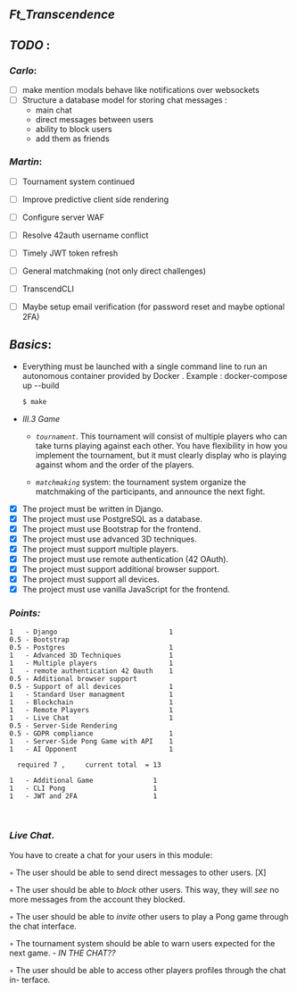 ## _Ft_Transcendence_


## _TODO_ :  

### _Carlo_:

  - [ ] make mention modals behave like notifications over websockets
  - [ ] Structure a database model for storing chat messages :
	* main chat 
	* direct messages between users
	* ability to block users 
	* add them as friends

### _Martin_:

  - [ ] Tournament system continued
  - [ ] Improve predictive client side rendering
  - [ ] Configure server WAF
  - [ ] Resolve 42auth username conflict
  - [ ] Timely JWT token refresh
  - [ ] General matchmaking (not only direct challenges)
  - [ ] TranscendCLI
  - [ ] Maybe setup email verification (for password reset and maybe optional 2FA)


## _Basics_:

  - Everything must be launched with a single command line to run an autonomous
    container provided by Docker . Example : docker-compose up --build  
	```bash
	$ make 
	```

  * _III.3 Game_
    - *`tournament`*. This tournament will consist of multiple players who
      can take turns playing against each other. You have flexibility in how you implement
      the tournament, but it must clearly display who is playing against whom and the
      order of the players.

    - *`matchmaking`* system: the tournament system organize the
      matchmaking of the participants, and announce the next fight.

  - [x] The project must be written in Django.
  - [x] The project must use PostgreSQL as a database.
  - [x] The project must use Bootstrap for the frontend.
  - [x] The project must use advanced 3D techniques.
  - [x] The project must support multiple players.
  - [x] The project must use remote authentication (42 OAuth).
  - [x] The project must support additional browser support.
  - [x] The project must support all devices.
  - [x] The project must use vanilla JavaScript for the frontend.

### _Points:_
```
1   - Django                            1
0.5 - Bootstrap
0.5 - Postgres                          1
1   - Advanced 3D Techniques            1
1   - Multiple players                  1
1   - remote authentication 42 Oauth    1
0.5 - Additional browser support
0.5 - Support of all devices            1
1   - Standard User managment           1
1   - Blockchain                        1
1   - Remote Players                    1
1   - Live Chat                         1
0.5 - Server-Side Rendering
0.5 - GDPR compliance                   1
1   - Server-Side Pong Game with API    1
1   - AI Opponent                       1
```

      required 7 ,     current total  = 13

```
1   - Additional Game				1
1   - CLI Pong						1
1   - JWT and 2FA					1
```
<br>

### _Live Chat_.

You have to create a chat for your users in this module:

◦ The user should be able to send direct messages to other users. [X]

◦ The user should be able to _block_ other users. This way, they will _see_ no more
  messages from the account they blocked.

◦ The user should be able to _invite_ other users to play a Pong game through the
  chat interface.

◦ The tournament system should be able to warn users expected for the next
  game.
    - *_IN THE CHAT??_*

◦ The user should be able to access other players profiles through the chat in-
terface.

